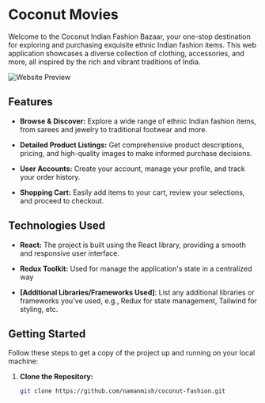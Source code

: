 # Coconut Movies

Welcome to the Coconut Indian Fashion Bazaar, your one-stop destination for exploring and purchasing exquisite ethnic Indian fashion items. This web application showcases a diverse collection of clothing, accessories, and more, all inspired by the rich and vibrant traditions of India.

![Website Preview](link-to-your-image.png)

## Features

- **Browse & Discover:** Explore a wide range of ethnic Indian fashion items, from sarees and jewelry to traditional footwear and more.

- **Detailed Product Listings:** Get comprehensive product descriptions, pricing, and high-quality images to make informed purchase decisions.

- **User Accounts:** Create your account, manage your profile, and track your order history.

- **Shopping Cart:** Easily add items to your cart, review your selections, and proceed to checkout.


## Technologies Used

- **React:** The project is built using the React library, providing a smooth and responsive user interface.

- **Redux Toolkit:** Used for manage the application's state in a centralized way

- **[Additional Libraries/Frameworks Used]**: List any additional libraries or frameworks you've used, e.g., Redux for state management, Tailwind for styling, etc.

## Getting Started

Follow these steps to get a copy of the project up and running on your local machine:

1. **Clone the Repository:**
   ```sh
   git clone https://github.com/namanmish/coconut-fashion.git
